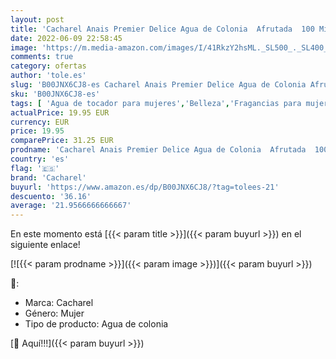 ```yaml
---
layout: post
title: 'Cacharel Anais Premier Delice Agua de Colonia  Afrutada  100 Mililitros'
date: 2022-06-09 22:58:45
image: 'https://m.media-amazon.com/images/I/41RkzY2hsML._SL500_._SL400_.jpg'
comments: true
category: ofertas
author: 'tole.es'
slug: 'B00JNX6CJ8-es Cacharel Anais Premier Delice Agua de Colonia Afrutada 100...'
sku: 'B00JNX6CJ8-es'
tags: [ 'Agua de tocador para mujeres','Belleza','Fragancias para mujeres','Perfumes y fragancias','agua','cacharel','colonia','de','🇪🇸', ]
actualPrice: 19.95 EUR
currency: EUR
price: 19.95
comparePrice: 31.25 EUR
prodname: 'Cacharel Anais Premier Delice Agua de Colonia  Afrutada  100 Mililitros'
country: 'es'
flag: '🇪🇸'
brand: 'Cacharel'
buyurl: 'https://www.amazon.es/dp/B00JNX6CJ8/?tag=tolees-21'
descuento: '36.16'
average: '21.9566666666667'
---
```


En este momento está [{{< param title >}}]({{< param buyurl >}}) en el siguiente enlace!

[![{{< param prodname >}}]({{< param image >}})]({{< param buyurl >}})

🔎:

- Marca: Cacharel
- Género: Mujer
- Tipo de producto: Agua de colonia

[🛒 Aquí!!!]({{< param buyurl >}})
